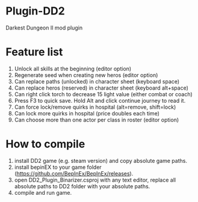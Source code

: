 # Plugin-DD2
Darkest Dungeon II mod plugin

# Feature list
1. Unlock all skills at the beginning (editor option)
2. Regenerate seed when creating new heros (editor option)
3. Can replace paths (unlocked) in character sheet (keyboard space)
4. Can replace heros (reserved) in character sheet (keyboard alt+space)
5. Can right click torch to decrease 15 light value (either combat or coach)
6. Press F3 to quick save. Hold Alt and click continue journey to read it.
7. Can force lock/remove quirks in hospital (alt=remove, shift=lock)
8. Can lock more quirks in hospital (price doubles each time)
9. Can choose more than one actor per class in roster (editor option)

# How to compile
1. install DD2 game (e.g. steam version) and copy absolute game paths.
2. install bepinEX to your game folder (https://github.com/BepInEx/BepInEx/releases).
3. open DD2_Plugin_Binarizer.csproj with any text editor, replace all absolute paths to DD2 folder with your absolute paths.
4. compile and run game.
